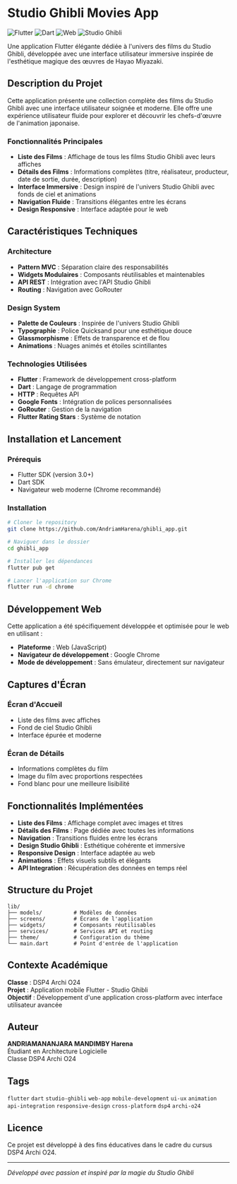 # Studio Ghibli Movies App

![Flutter](https://img.shields.io/badge/Flutter-02569B?style=for-the-badge&logo=flutter&logoColor=white)
![Dart](https://img.shields.io/badge/Dart-0175C2?style=for-the-badge&logo=dart&logoColor=white)
![Web](https://img.shields.io/badge/Web-4285F4?style=for-the-badge&logo=google-chrome&logoColor=white)
![Studio Ghibli](https://img.shields.io/badge/Studio%20Ghibli-4CAF50?style=for-the-badge&logo=studio-ghibli&logoColor=white)

Une application Flutter élégante dédiée à l'univers des films du Studio Ghibli, développée avec une interface utilisateur immersive inspirée de l'esthétique magique des œuvres de Hayao Miyazaki.

## Description du Projet

Cette application présente une collection complète des films du Studio Ghibli avec une interface utilisateur soignée et moderne. Elle offre une expérience utilisateur fluide pour explorer et découvrir les chefs-d'œuvre de l'animation japonaise.

### Fonctionnalités Principales

- **Liste des Films** : Affichage de tous les films Studio Ghibli avec leurs affiches
- **Détails des Films** : Informations complètes (titre, réalisateur, producteur, date de sortie, durée, description)
- **Interface Immersive** : Design inspiré de l'univers Studio Ghibli avec fonds de ciel et animations
- **Navigation Fluide** : Transitions élégantes entre les écrans
- **Design Responsive** : Interface adaptée pour le web

## Caractéristiques Techniques

### Architecture
- **Pattern MVC** : Séparation claire des responsabilités
- **Widgets Modulaires** : Composants réutilisables et maintenables
- **API REST** : Intégration avec l'API Studio Ghibli
- **Routing** : Navigation avec GoRouter

### Design System
- **Palette de Couleurs** : Inspirée de l'univers Studio Ghibli
- **Typographie** : Police Quicksand pour une esthétique douce
- **Glassmorphisme** : Effets de transparence et de flou
- **Animations** : Nuages animés et étoiles scintillantes

### Technologies Utilisées
- **Flutter** : Framework de développement cross-platform
- **Dart** : Langage de programmation
- **HTTP** : Requêtes API
- **Google Fonts** : Intégration de polices personnalisées
- **GoRouter** : Gestion de la navigation
- **Flutter Rating Stars** : Système de notation

## Installation et Lancement

### Prérequis
- Flutter SDK (version 3.0+)
- Dart SDK
- Navigateur web moderne (Chrome recommandé)

### Installation
```bash
# Cloner le repository
git clone https://github.com/AndriamHarena/ghibli_app.git

# Naviguer dans le dossier
cd ghibli_app

# Installer les dépendances
flutter pub get

# Lancer l'application sur Chrome
flutter run -d chrome
```

## Développement Web

Cette application a été spécifiquement développée et optimisée pour le web en utilisant :
- **Plateforme** : Web (JavaScript)
- **Navigateur de développement** : Google Chrome
- **Mode de développement** : Sans émulateur, directement sur navigateur

## Captures d'Écran

### Écran d'Accueil
- Liste des films avec affiches
- Fond de ciel Studio Ghibli
- Interface épurée et moderne

### Écran de Détails
- Informations complètes du film
- Image du film avec proportions respectées
- Fond blanc pour une meilleure lisibilité

## Fonctionnalités Implémentées

- **Liste des Films** : Affichage complet avec images et titres
- **Détails des Films** : Page dédiée avec toutes les informations
- **Navigation** : Transitions fluides entre les écrans
- **Design Studio Ghibli** : Esthétique cohérente et immersive
- **Responsive Design** : Interface adaptée au web
- **Animations** : Effets visuels subtils et élégants
- **API Integration** : Récupération des données en temps réel

## Structure du Projet

```
lib/
├── models/          # Modèles de données
├── screens/         # Écrans de l'application
├── widgets/         # Composants réutilisables
├── services/        # Services API et routing
├── theme/           # Configuration du thème
└── main.dart        # Point d'entrée de l'application
```

## Contexte Académique

**Classe** : DSP4 Archi O24  
**Projet** : Application mobile Flutter - Studio Ghibli  
**Objectif** : Développement d'une application cross-platform avec interface utilisateur avancée

## Auteur

**ANDRIAMANANJARA MANDIMBY Harena**  
Étudiant en Architecture Logicielle  
Classe DSP4 Archi O24

## Tags

`flutter` `dart` `studio-ghibli` `web-app` `mobile-development` `ui-ux` `animation` `api-integration` `responsive-design` `cross-platform` `dsp4` `archi-o24`

## Licence

Ce projet est développé à des fins éducatives dans le cadre du cursus DSP4 Archi O24.

---

*Développé avec passion et inspiré par la magie du Studio Ghibli*
